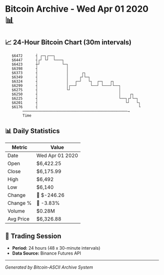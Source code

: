 # Bitcoin Archive - Wed Apr 01 2020 📊

## 📈 24-Hour Bitcoin Chart (30m intervals)

```
   $6472      ┤ ┌─┐┌──┐                                        
   $6447      ┤┌┘ └┘  └───┐                                    
   $6423      ┼┘          └─┐                                  
   $6398      ┤             │                                  
   $6373      ┤             │      ┌┐                          
   $6349      ┤             │     ┌┘└─┐                        
   $6324      ┤             │   ┌─┘   └┐  ┌─┐   ┌┐             
   $6299      ┤             │┌──┘      └──┘ └───┘└──┐          
   $6275      ┤             └┘                      │          
   $6250      ┤                                     │    ┌┐    
   $6225      ┤                                     └──┐┌┘└─┐  
   $6201      ┤                                        └┘   └┐ 
   $6176      ┤                                              └ 
        ────────────────────────────────────────────────→
        Time
```

## 📊 Daily Statistics

| Metric | Value |
|--------|-------|
| Date | Wed Apr 01 2020 |
| Open | $6,422.25 |
| Close | $6,175.99 |
| High | $6,492 |
| Low | $6,140 |
| Change | 🔴 $-246.26 |
| Change % | 🔴 -3.83% |
| Volume | $0.28M |
| Avg Price | $6,326.88 |

## 📅 Trading Session

- **Period:** 24 hours (48 x 30-minute intervals)
- **Data Source:** Binance Futures API

---
*Generated by Bitcoin-ASCII Archive System*
